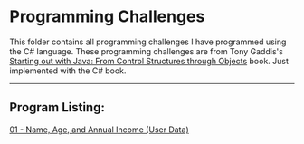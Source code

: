 # Programming Challenges

This folder contains all programming challenges I have programmed using the C# language. These programming challenges are from Tony Gaddis's [Starting out with Java: From Control Structures through Objects](https://www.amazon.com/Starting-Out-Java-Structures-Computer/dp/0134802217/ref=sr_1_3?crid=11ANLMEEU8F2M&keywords=Tony+Gaddis&qid=1683395849&sprefix=tony+gaddi%2Caps%2C100&sr=8-3&ufe=app_do%3Aamzn1.fos.f5122f16-c3e8-4386-bf32-63e904010ad0) book. Just implemented with the C# book.

---

## Program Listing:

[01 - Name, Age, and Annual Income (User Data)](https://github.com/Thesnowmanndev/CSharp-Education/tree/main/Programming-Challenges/Console/App%2001%20-%20User%20Data)